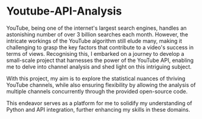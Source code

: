 # Youtube-API-Analysis

YouTube, being one of the internet's largest search engines, handles an astonishing number of over 3 billion searches each month. However, the intricate workings of the YouTube algorithm still elude many, making it challenging to grasp the key factors that contribute to a video's success in terms of views. Recognising this, I embarked on a journey to develop a small-scale project that harnesses the power of the YouTube API, enabling me to delve into channel analysis and shed light on this intriguing subject.

With this project, my aim is to explore the statistical nuances of thriving YouTube channels, while also ensuring flexibility by allowing the analysis of multiple channels concurrently through the provided open-source code.

This endeavor serves as a platform for me to solidify my understanding of Python and API integration, further enhancing my skills in these domains.
